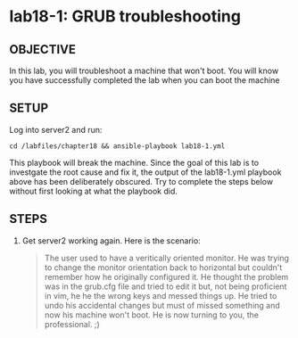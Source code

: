 # lab18-1: GRUB troubleshooting
## OBJECTIVE

In this lab, you will troubleshoot a machine that won't boot.  You will know you have successfully completed the lab when you can boot the machine

## SETUP

Log into server2 and run:

```
cd /labfiles/chapter18 && ansible-playbook lab18-1.yml
```

This playbook will break the machine.  Since the goal of this lab is to investgate the root cause and fix it, the output of the lab18-1.yml playbook above has been deliberately obscured.  Try to complete the steps below without first looking at what the playbook did.

## STEPS

1. Get server2 working again.  Here is the scenario:

   > The user used to have a veritically oriented monitor.  He was trying to change the monitor orientation back to horizontal but couldn't remember how he originally configured it.  He thought the problem was in the grub.cfg file and tried to edit it but, not being proficient in vim, he he the wrong keys and messed things up.  He tried to undo his accidental changes but must of missed something and now his machine won't boot.  He is now turning to you, the professional.  ;)
